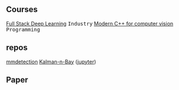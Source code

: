 
## Courses
[Full Stack Deep Learning](https://course.fullstackdeeplearning.com/)  <kbd>Industry</kbd>
[Modern C++ for computer vision](https://www.youtube.com/playlist?list=PLgnQpQtFTOGR50iIOtO36nK6aNPtVq98C)  <kbd>Programming</kbd>


## repos
[mmdetection](https://github.com/open-mmlab/mmdetection)
[Kalman-n-Bay](https://github.com/rlabbe/Kalman-and-Bayesian-Filters-in-Python) ([jupyter](https://nbviewer.jupyter.org/github/rlabbe/Kalman-and-Bayesian-Filters-in-Python/blob/master/table_of_contents.ipynb))

## Paper
